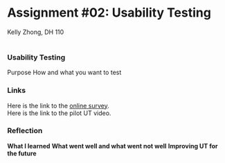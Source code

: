 # Assignment #02: Usability Testing
Kelly Zhong, DH 110
<br>
<br>

### Usability Testing
Purpose 
How and what you want to test 

### Links 
Here is the link to the <a href="https://forms.gle/EkG6GNJ9UXRQ98PT7"> online survey</a>. 
<br>
Here is the link to the pilot UT video. 

### Reflection 
**What I learned**
**What went well and what went not well**
**Improving UT for the future**

